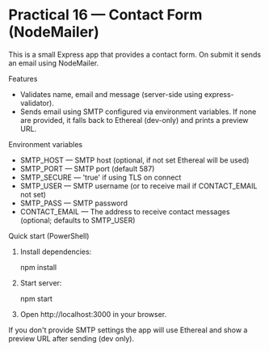 # Practical 16 — Contact Form (NodeMailer)

This is a small Express app that provides a contact form. On submit it sends an email using NodeMailer.

Features
- Validates name, email and message (server-side using express-validator).
- Sends email using SMTP configured via environment variables. If none are provided, it falls back to Ethereal (dev-only) and prints a preview URL.

Environment variables
- SMTP_HOST — SMTP host (optional, if not set Ethereal will be used)
- SMTP_PORT — SMTP port (default 587)
- SMTP_SECURE — 'true' if using TLS on connect
- SMTP_USER — SMTP username (or to receive mail if CONTACT_EMAIL not set)
- SMTP_PASS — SMTP password
- CONTACT_EMAIL — The address to receive contact messages (optional; defaults to SMTP_USER)

Quick start (PowerShell)
1. Install dependencies:

   npm install

2. Start server:

   npm start

3. Open http://localhost:3000 in your browser.

If you don't provide SMTP settings the app will use Ethereal and show a preview URL after sending (dev only).
